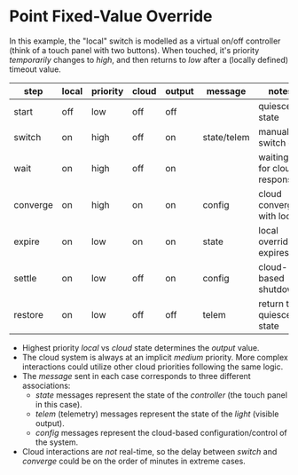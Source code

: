 # Point Fixed-Value Override

In this example, the "local" switch is modelled as a virtual on/off controller (think of a touch
panel with two buttons). When touched, it's priority _temporarily_ changes to _high_, and then
returns to _low_ after a (locally defined) timeout value.

| step     | local | priority | cloud | output | message      | notes                            |
|----------|-------|----------|-------|--------|--------------|----------------------------------|
| start    | off   | low      | off   | off    |              | quiescent state                  | 
| switch   | on    | high     | off   | on     | state/telem  | manual switch on                 | 
| wait     | on    | high     | off   | on     |              | waiting for cloud response       |
| converge | on    | high     | on    | on     | config       | cloud converges with local       |
| expire   | on    | low      | on    | on     | state        | local override expires           |
| settle   | on    | low      | off   | on     | config       | cloud-based shutdown             |
| restore  | on    | low      | off   | off    | telem        | return to quiescent state        |

* Highest priority _local_ vs _cloud_ state determines the _output_ value.
* The cloud system is always at an implicit _medium_ priority. More complex interactions could
utilize other cloud priorities following the same logic.
* The _message_ sent in each case corresponds to three different associations:
  * _state_ messages represent the state of the _controller_ (the touch panel in this case).
  * _telem_ (telemetry) messages represent the state of the _light_ (visible output).
  * _config_ messages represent the cloud-based configuration/control of the system.
* Cloud interactions are _not_ real-time, so the delay between _switch_ and _converge_ could be
on the order of minutes in extreme cases.
